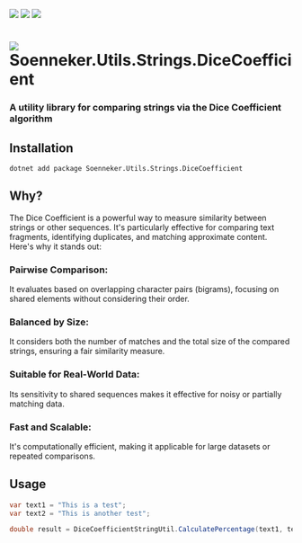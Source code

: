 [![](https://img.shields.io/nuget/v/soenneker.utils.strings.dicecoefficient.svg?style=for-the-badge)](https://www.nuget.org/packages/soenneker.utils.strings.dicecoefficient/)
[![](https://img.shields.io/github/actions/workflow/status/soenneker/soenneker.utils.strings.dicecoefficient/publish-package.yml?style=for-the-badge)](https://github.com/soenneker/soenneker.utils.strings.dicecoefficient/actions/workflows/publish-package.yml)
[![](https://img.shields.io/nuget/dt/soenneker.utils.strings.dicecoefficient.svg?style=for-the-badge)](https://www.nuget.org/packages/soenneker.utils.strings.dicecoefficient/)

# ![](https://user-images.githubusercontent.com/4441470/224455560-91ed3ee7-f510-4041-a8d2-3fc093025112.png) Soenneker.Utils.Strings.DiceCoefficient
### A utility library for comparing strings via the Dice Coefficient algorithm

## Installation

```
dotnet add package Soenneker.Utils.Strings.DiceCoefficient
```

## Why?

The Dice Coefficient is a powerful way to measure similarity between strings or other sequences. It's particularly effective for comparing text fragments, identifying duplicates, and matching approximate content. Here's why it stands out:

### Pairwise Comparison:
It evaluates based on overlapping character pairs (bigrams), focusing on shared elements without considering their order.

### Balanced by Size:
It considers both the number of matches and the total size of the compared strings, ensuring a fair similarity measure.

### Suitable for Real-World Data:
Its sensitivity to shared sequences makes it effective for noisy or partially matching data.

### Fast and Scalable:
It's computationally efficient, making it applicable for large datasets or repeated comparisons.

## Usage

```csharp
var text1 = "This is a test";
var text2 = "This is another test";

double result = DiceCoefficientStringUtil.CalculatePercentage(text1, text2); // 74.07
```